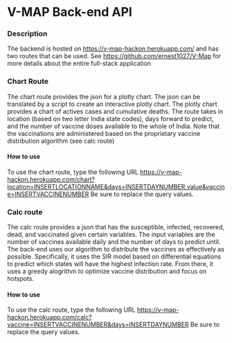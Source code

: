 # V-MAP Back-end API

### Description
The backend is hosted on https://v-map-hackon.herokuapp.com/ and has two routes that can be used. See https://github.com/ernest1027/V-Map
for more details about the entire full-stack application

### Chart Route
The chart route provides the json for a plotly chart. The json can be translated by a script to create an interactive plotly chart. The plotly chart
provides a chart of actives cases and cumulative deaths. The route takes in location (based on two letter India state codes), days forward to predict, and 
the number of vaccine doses available to the whole of India. Note that the vaccinations are administered based on the proprietary vaccine distribution
algorithm (see calc route)

#### How to use
To use the chart route, type the following URL https://v-map-hackon.herokuapp.com/chart?location=INSERTLOCATIONNAME&days=INSERTDAYNUMBER.value&vaccine=INSERTVACCINENUMBER 
Be sure to replace the query values.

### Calc route
The calc route provides a json that has the susceptible, infected, recovered, dead, and vaccinated given certain variables. The input variables are
the number of vaccines available daily and the number of days to predict until. The back-end uses our algorithm to distribute the vaccines as effectively
as possible. Specifically, it uses the SIR model based on differential equations to predict which states will have the highest infection rate. From there,
it uses a greedy alogrithm to optimize vaccine distribution and focus on hotspots.

#### How to use
To use the calc route, type the following URL https://v-map-hackon.herokuapp.com/calc?vaccine=INSERTVACCINENUMBER&days=INSERTDAYNUMBER
Be sure to replace the query values.